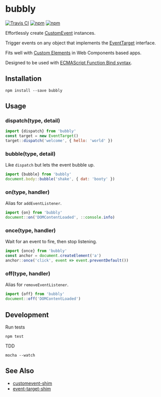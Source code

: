 # bubbly

[![Travis CI](https://img.shields.io/travis/migme/bubbly.svg)](https://travis-ci.org/migme/bubbly)
[![npm](https://img.shields.io/npm/v/bubbly.svg)](https://www.npmjs.com/package/bubbly)
[![npm](https://img.shields.io/npm/dm/bubbly.svg)](https://www.npmjs.com/package/bubbly)

Effortlessly create [CustomEvent](https://dom.spec.whatwg.org/#interface-customevent) instances.

Trigger events on any object that implements the [EventTarget](https://dom.spec.whatwg.org/#interface-eventtarget) interface.

Fits well with [Custom Elements](http://w3c.github.io/webcomponents/spec/custom/) in Web Components based apps.

Designed to be used with [ECMAScript Function Bind syntax](https://github.com/zenparsing/es-function-bind).

## Installation

```
npm install --save bubbly
```

## Usage

### dispatch(type, detail)
```js
import {dispatch} from 'bubbly'
const target = new EventTarget()
target::dispatch('welcome', { hello: 'world' })
```

### bubble(type, detail)
Like `dispatch` but lets the event bubble up.
```js
import {bubble} from 'bubbly'
document.body::bubble('shake', { dat: 'booty' })
```

### on(type, handler)
Alias for `addEventListener`.
```js
import {on} from 'bubbly'
document::on('DOMContentLoaded', ::console.info)
```

### once(type, handler)
Wait for an event to fire, then stop listening.
```js
import {once} from 'bubbly'
const anchor = document.createElement('a')
anchor::once('click', event => event.preventDefault())
```

### off(type, handler)
Alias for `removeEventListener`.
```js
import {off} from 'bubbly'
document::off('DOMContentLoaded')
```

## Development

Run tests
```
npm test
```

TDD
```
mocha --watch
```

## See Also
- [customevent-shim](https://www.npmjs.com/package/customevent-shim)
- [event-target-shim](https://www.npmjs.com/package/event-target-shim)
